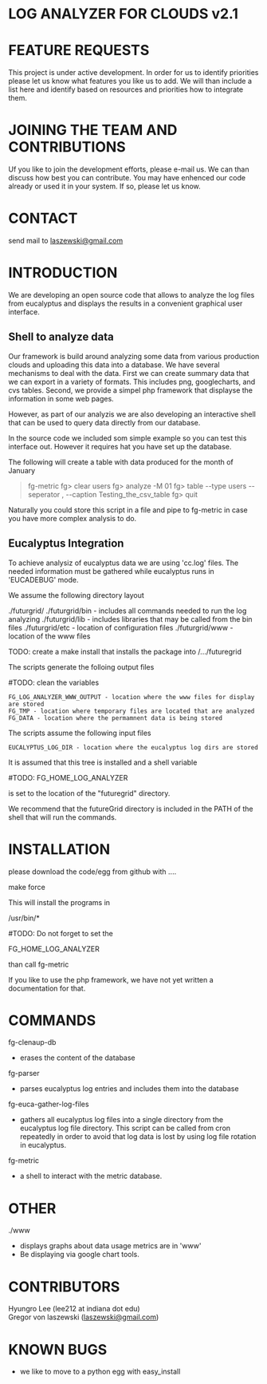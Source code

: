 LOG ANALYZER FOR CLOUDS v2.1
============================

FEATURE REQUESTS
================

This project is under active development. In order for us to identify
priorities please let us know what features you like us to add.  We
will than include a list here and identify based on resources and
priorities how to integrate them.

JOINING THE TEAM AND CONTRIBUTIONS
==================================

Uf you like to join the development efforts, please e-mail us. We can
than discuss how best you can contribute. You may have enhenced our
code already or used it in your system. If so, please let us know.

CONTACT
=======

send mail to laszewski@gmail.com

INTRODUCTION
============

We are developing an open source code that allows to analyze the log
files from eucalyptus and displays the results in a convenient
graphical user interface.


Shell to analyze data
---------------------

Our framework is build around analyzing some data from various
production clouds and uploading this data into a database.  We have
several mechanisms to deal with the data. First we can create summary
data that we can export in a variety of formats. This includes png,
googlecharts, and cvs tables. Second, we provide a simpel php
framework that displayse the information in some web pages.

However, as part of our analyzis we are also developing an interactive
shell that can be used to query data directly from our database.

In the source code we included som simple example so you can test this
interface out. However it requires hat you have set up the database.

The following will create a table with data produced for the month of January

> fg-metric
fg> clear users
fg> analyze -M 01
fg> table --type users --seperator ,  --caption Testing_the_csv_table
fg> quit

Naturally you could store this script in a file and pipe to fg-metric
in case you have more complex analysis to do. 


Eucalyptus Integration
----------------------

To achieve analysiz of eucalyptus data we are using 'cc.log'
files. The needed information must be gathered while eucalyptus runs
in 'EUCADEBUG' mode.

We assume the following directory layout

  ./futurgrid/
  ./futurgrid/bin - includes all commands needed to run the log analyzing
  ./futurgrid/lib - includes libraries that may be called from the bin files
  ./futurgrid/etc - location of configuration files
  ./futurgrid/www - location of the www files

TODO: create a make install that installs the package into /.../futuregrid

The scripts generate the folloing output files

#TODO: clean the variables

    FG_LOG_ANALYZER_WWW_OUTPUT - location where the www files for display are stored
    FG_TMP - location where temporary files are located that are analyzed
    FG_DATA - location where the permamnent data is being stored 

The scripts assume the following input files

    EUCALYPTUS_LOG_DIR - location where the eucalyptus log dirs are stored


It is assumed that this tree is installed and a shell variable 

#TODO:
  FG_HOME_LOG_ANALYZER  

is set to the location of the "futuregrid" directory.

We recommend that the futureGrid directory is included in the PATH of
the shell that will run the commands.

INSTALLATION
===========

please download the code/egg from github with ....

make force

This will install the programs in 

/usr/bin/*

#TODO:
Do not forget to set the 

  FG_HOME_LOG_ANALYZER  

than call 
fg-metric

If you like to use the php framework, we have not yet written a
documentation for that.


COMMANDS
========

fg-clenaup-db
* erases the content of the database

fg-parser
* parses eucalyptus log entries and includes them into the database

fg-euca-gather-log-files 
* gathers all eucalyptus log files into a single directory from the
eucalyptus log file directory. This script can be called from cron
repeatedly in order to avoid that log data is lost by using log file
rotation in eucalyptus.

fg-metric
* a shell to interact with the metric database. 

OTHER
=====
./www
* displays graphs about data usage metrics are in 'www'
* Be displaying via google chart tools.

CONTRIBUTORS
============
Hyungro Lee (lee212 at indiana dot edu)   
Gregor von laszewski (laszewski@gmail.com)

KNOWN BUGS
==========
* we like to move to a python egg with easy_install
